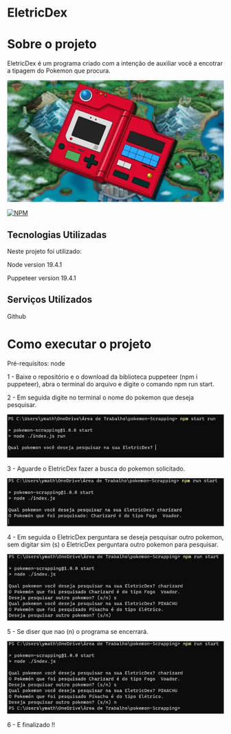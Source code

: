 # EletricDex

# Sobre o projeto 
EletricDex é um programa criado com a intenção de auxiliar você a encotrar a tipagem do Pokemon que procura.

![Logo of the project](https://raw.githubusercontent.com/yanmathzz/EletricDex/main/img/pokedex.webp)

[![NPM](https://img.shields.io/badge/license-MIT-green)](https://github.com/yanmathzz/EletricDex/blob/main/LICENCE)

## Tecnologias Utilizadas
Neste projeto foi utilizado:

Node version 19.4.1

Puppeteer version  19.4.1

## Serviços Utilizados

Github

# Como executar o projeto 
Pré-requisitos: node

1 - Baixe o repositório e o download da biblioteca puppeteer (npm i puppeteer), abra o terminal do arquivo e digite o comando npm run start.

2 - Em seguida digite no terminal o nome do pokemon que deseja pesquisar.

![img](https://github.com/yanmathzz/EletricDex/blob/main/img/Pergunta.png?raw=true)

3 - Aguarde o EletricDex fazer a busca do pokemon solicitado.

![Posts](https://github.com/yanmathzz/EletricDex/blob/main/img/resultados.png?raw=true)

4 -  Em seguida o EletricDex perguntara se deseja pesquisar outro pokemon, sem digitar sim (s) o EletricDex perguntara outro pokemon para pesquisar.

![img](https://github.com/yanmathzz/EletricDex/blob/main/img/pergunta2.png?raw=true)

5 - Se diser que nao (n) o programa se encerrará.

![img](https://github.com/yanmathzz/EletricDex/blob/main/img/encerramento2.png?raw=true)

6 - E finalizado !!
